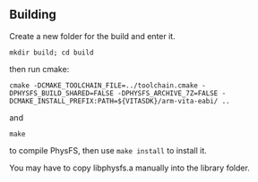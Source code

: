 ## Building
Create a new folder for the build and enter it.

```mkdir build; cd build```

then run cmake:

``` cmake -DCMAKE_TOOLCHAIN_FILE=../toolchain.cmake -DPHYSFS_BUILD_SHARED=FALSE -DPHYSFS_ARCHIVE_7Z=FALSE -DCMAKE_INSTALL_PREFIX:PATH=${VITASDK}/arm-vita-eabi/ .. ```

and 

``` make ```

to compile PhysFS, then use ``` make install ``` to install it. 

You may have to copy libphysfs.a manually into the library folder.
